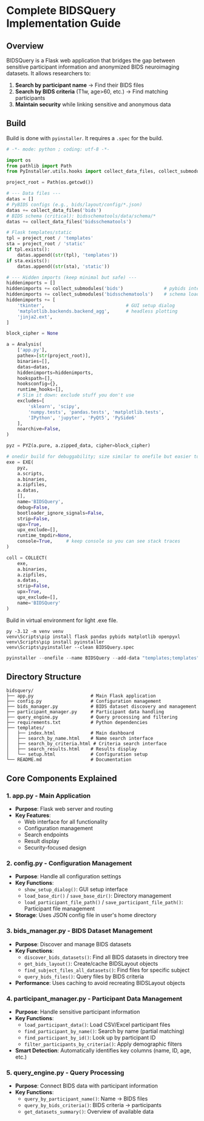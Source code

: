 # Complete BIDSQuery Implementation Guide

## Overview

BIDSQuery is a Flask web application that bridges the gap between sensitive participant information and anonymized BIDS neuroimaging datasets. It allows researchers to:

1. **Search by participant name** → Find their BIDS files
2. **Search by BIDS criteria** (T1w, age>60, etc.) → Find matching participants
3. **Maintain security** while linking sensitive and anonymous data

## Build

Build is done with `pyinstaller`. It requires a `.spec` for the build.

```python
# -*- mode: python ; coding: utf-8 -*-

import os
from pathlib import Path
from PyInstaller.utils.hooks import collect_data_files, collect_submodules

project_root = Path(os.getcwd())

# --- Data files ---
datas = []
# PyBIDS configs (e.g., bids/layout/config/*.json)
datas += collect_data_files('bids')
# BIDS schema (critical): bidsschematools/data/schema/*
datas += collect_data_files('bidsschematools')

# Flask templates/static
tpl = project_root / 'templates'
sta = project_root / 'static'
if tpl.exists():
    datas.append((str(tpl), 'templates'))
if sta.exists():
    datas.append((str(sta), 'static'))

# --- Hidden imports (keep minimal but safe) ---
hiddenimports = []
hiddenimports += collect_submodules('bids')               # pybids internals
hiddenimports += collect_submodules('bidsschematools')    # schema loaders
hiddenimports += [
    'tkinter',                              # GUI setup dialog
    'matplotlib.backends.backend_agg',      # headless plotting
    'jinja2.ext',
]

block_cipher = None

a = Analysis(
    ['app.py'],
    pathex=[str(project_root)],
    binaries=[],
    datas=datas,
    hiddenimports=hiddenimports,
    hookspath=[],
    hooksconfig={},
    runtime_hooks=[],
    # Slim it down: exclude stuff you don't use
    excludes=[
        'sklearn', 'scipy',
        'numpy.tests', 'pandas.tests', 'matplotlib.tests',
        'IPython', 'jupyter', 'PyQt5', 'PySide6'
    ],
    noarchive=False,
)

pyz = PYZ(a.pure, a.zipped_data, cipher=block_cipher)

# onedir build for debuggability; size similar to onefile but easier to inspect
exe = EXE(
    pyz,
    a.scripts,
    a.binaries,
    a.zipfiles,
    a.datas,
    [],
    name='BIDSQuery',
    debug=False,
    bootloader_ignore_signals=False,
    strip=False,
    upx=True,
    upx_exclude=[],
    runtime_tmpdir=None,
    console=True,     # keep console so you can see stack traces
)

coll = COLLECT(
    exe,
    a.binaries,
    a.zipfiles,
    a.datas,
    strip=False,
    upx=True,
    upx_exclude=[],
    name='BIDSQuery'
)
```

Build in virtual environment for light .exe file.

```shell
py -3.12 -m venv venv
venv\Scripts\pip install flask pandas pybids matplotlib openpyxl
venv\Scripts\pip install pyinstaller
venv\Scripts\pyinstaller --clean BIDSQuery.spec
```


```python
pyinstaller --onefile --name BIDSQuery --add-data "templates;templates" app.py
```

## Directory Structure

```
bidsquery/
├── app.py                     # Main Flask application
├── config.py                  # Configuration management
├── bids_manager.py            # BIDS dataset discovery and management
├── participant_manager.py     # Participant data handling
├── query_engine.py            # Query processing and filtering
├── requirements.txt           # Python dependencies
├── templates/
│   ├── index.html             # Main dashboard
│   ├── search_by_name.html    # Name search interface
│   ├── search_by_criteria.html # Criteria search interface
│   ├── search_results.html    # Results display
│   └── setup.html             # Configuration setup
└── README.md                  # Documentation
```

## Core Components Explained

### 1. **app.py** - Main Application
- **Purpose**: Flask web server and routing
- **Key Features**:
  - Web interface for all functionality
  - Configuration management
  - Search endpoints
  - Result display
  - Security-focused design

### 2. **config.py** - Configuration Management
- **Purpose**: Handle all configuration settings
- **Key Functions**:
  - `show_setup_dialog()`: GUI setup interface
  - `load_base_dir()` / `save_base_dir()`: Directory management
  - `load_participant_file_path()` / `save_participant_file_path()`: Participant file management
- **Storage**: Uses JSON config file in user's home directory

### 3. **bids_manager.py** - BIDS Dataset Management
- **Purpose**: Discover and manage BIDS datasets
- **Key Functions**:
  - `discover_bids_datasets()`: Find all BIDS datasets in directory tree
  - `get_bids_layout()`: Create/cache BIDSLayout objects
  - `find_subject_files_all_datasets()`: Find files for specific subject
  - `query_bids_files()`: Query files by BIDS criteria
- **Performance**: Uses caching to avoid recreating BIDSLayout objects

### 4. **participant_manager.py** - Participant Data Management
- **Purpose**: Handle sensitive participant information
- **Key Functions**:
  - `load_participant_data()`: Load CSV/Excel participant files
  - `find_participant_by_name()`: Search by name (partial matching)
  - `find_participant_by_id()`: Look up by participant ID
  - `filter_participants_by_criteria()`: Apply demographic filters
- **Smart Detection**: Automatically identifies key columns (name, ID, age, etc.)

### 5. **query_engine.py** - Query Processing
- **Purpose**: Connect BIDS data with participant information
- **Key Functions**:
  - `query_by_participant_name()`: Name → BIDS files
  - `query_by_bids_criteria()`: BIDS criteria → participants
  - `get_datasets_summary()`: Overview of available data

